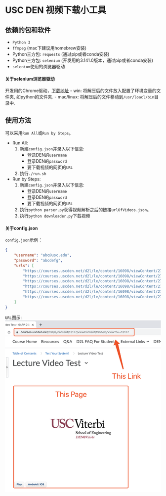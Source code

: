 # USC DEN 视频下载小工具

## 依赖的包和软件
- `Python 3`
- `ffmpeg` (mac下建议用homebrew安装)
- Python三方包: `requests` (通过pip或者conda安装)
- Python三方包: `selenium` (开发用的3.141.0版本，通过pip或者conda安装)
- `selenium`使用的浏览器驱动
#### 关于selenium浏览器驱动
开发用的Chrome驱动，[下载地址](https://sites.google.com/a/chromium.org/chromedriver/)
    - win: 将解压后的文件放入配置了环境变量的文件夹, 如python的文件夹.
    - mac/linux: 将解压后的文件移动到`/usr/loacl/bin`目录中.

## 使用方法
可以采用`Run All`或`Run by Steps`。
- Run All:
    1. 新建`config.json`并录入以下信息:
        - 登录DEN的`username`
        - 登录DEN的`password`
        - 要下载视频的网页的`URL`
    2. 执行`./run.sh`
- Run by Steps:
    1. 新建`config.json`并录入以下信息:
        - 登录DEN的`username`
        - 登录DEN的`password`
        - 要下载视频的网页的`URL`
    2. 执行`python parser.py`获得视频解析之后的链接`urlOfVideos.json`。
    3. 执行`python downloader.py`下载视频

#### 关于config.json
`config.json`示例：
```json
{
    "username": "abc@usc.edu",
    "password": "abcdefg",
    "urls": [
        "https://courses.uscden.net/d2l/le/content/16098/viewContent/275571/View",
        "https://courses.uscden.net/d2l/le/content/16098/viewContent/275938/View",
        "https://courses.uscden.net/d2l/le/content/16098/viewContent/276273/View",
        "https://courses.uscden.net/d2l/le/content/16098/viewContent/276574/View",
        "https://courses.uscden.net/d2l/le/content/16098/viewContent/277068/View",
        "https://courses.uscden.net/d2l/le/content/16098/viewContent/277334/View"
    ]
}
```
`URL`图示:
![网页示例](./resource/the_link.png)